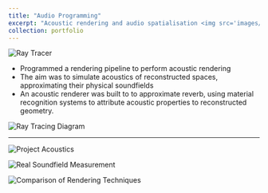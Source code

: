 ```yaml
---
title: "Audio Programming"
excerpt: "Acoustic rendering and audio spatialisation <img src='images/rendering.gif'> "
collection: portfolio
---
```


![Ray Tracer](../../images/ray-tracer.gif)

- Programmed a rendering pipeline to perform acoustic rendering
- The aim was to simulate acoustics of reconstructed spaces, approximating their physical soundfields
- An acoustic renderer was built to to approximate reverb, using material recognition systems to attribute acoustic properties to reconstructed geometry.

![Ray Tracing Diagram](../../images/rt-diagram.png)

--- 

![Project Acoustics](../../images/DMT_Acoustics.png)

![Real Soundfield Measurement](../../images/soundfield-measurement.jpg)

![Comparison of Rendering Techniques](../../images/real_synthetic_rir.jpg)

